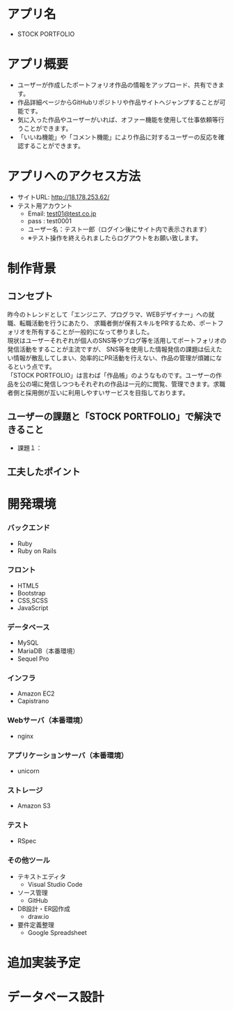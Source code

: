 # アプリ名
- STOCK PORTFOLIO
# アプリ概要
- ユーザーが作成したポートフォリオ作品の情報をアップロード、共有できます。
- 作品詳細ページからGitHubリポジトリや作品サイトへジャンプすることが可能です。
- 気に入った作品やユーザーがいれば、オファー機能を使用して仕事依頼等行うことができます。
- 「いいね機能」や「コメント機能」により作品に対するユーザーの反応を確認することができます。
# アプリへのアクセス方法
- サイトURL: http://18.178.253.62/
- テスト用アカウント
  - Email: test01@test.co.jp
  - pass : test0001
  - ユーザー名：テスト一郎（ログイン後にサイト内で表示されます）
  - ※テスト操作を終えられましたらログアウトをお願い致します。
# 制作背景
## コンセプト
昨今のトレンドとして「エンジニア、プログラマ、WEBデザイナー」への就職、転職活動を行うにあたり、
求職者側が保有スキルをPRするため、ポートフォリオを所有することが一般的になって参りました。  
現状はユーザーそれぞれが個人のSNS等やブログ等を活用してポートフォリオの発信活動をすることが主流ですが、  SNS等を使用した情報発信の課題は伝えたい情報が散乱してしまい、効率的にPR活動を行えない、作品の管理が煩雑になるという点です。  
「STOCK PORTFOLIO」は言わば「作品帳」のようなものです。ユーザーの作品を公の場に発信しつつもそれぞれの作品は一元的に閲覧、管理できます。求職者側と採用側が互いに利用しやすいサービスを目指しております。  
## ユーザーの課題と「STOCK PORTFOLIO」で解決できること
- 課題１：

## 工夫したポイント

# 開発環境
### バックエンド
- Ruby
- Ruby on Rails
### フロント
- HTML5
- Bootstrap
- CSS,SCSS
- JavaScript
### データベース
- MySQL
- MariaDB（本番環境）
- Sequel Pro
### インフラ
- Amazon EC2
- Capistrano
### Webサーバ（本番環境）
- nginx
### アプリケーションサーバ（本番環境）
- unicorn
### ストレージ
- Amazon S3
### テスト
- RSpec
### その他ツール
- テキストエディタ
  - Visual Studio Code
- ソース管理
  - GitHub
- DB設計・ER図作成
  - draw.io
- 要件定義整理
  - Google Spreadsheet
# 追加実装予定

# データベース設計
